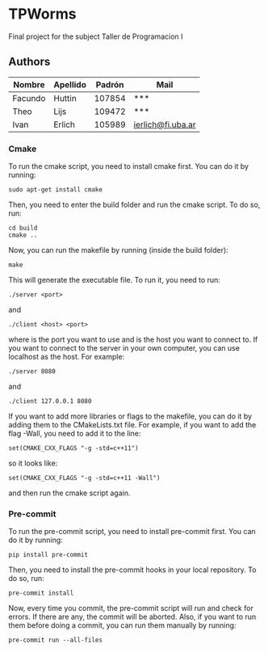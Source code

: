 # TPWorms
Final project for the subject Taller de Programacion I

## Authors
| Nombre | Apellido | Padrón | Mail                |
| ------ | -------- | ------ | ------------------- |
| Facundo  | Huttin | 107854 | *** |
| Theo | Lijs | 109472 | *** |
| Ivan | Erlich | 105989 | ierlich@fi.uba.ar |


### Cmake
To run the cmake script, you need to install cmake first. You can do it by running:
```
sudo apt-get install cmake
```
Then, you need to enter the build folder and run the cmake script. To do so, run:
```
cd build
cmake ..
```
Now, you can run the makefile by running (inside the build folder):
```
make
```
This will generate the executable file. To run it, you need to run:
```
./server <port>
```
and
```
./client <host> <port>
```
where <port> is the port you want to use and <host> is the host you want to connect to. If you want to connect to the server in your own computer, you can use localhost as the host. For example:
```
./server 8080
```
and
```
./client 127.0.0.1 8080
```
If you want to add more libraries or flags to the makefile, you can do it by adding them to the CMakeLists.txt file. For example, if you want to add the flag -Wall, you need to add it to the line:
```
set(CMAKE_CXX_FLAGS "-g -std=c++11")
```
so it looks like:
```
set(CMAKE_CXX_FLAGS "-g -std=c++11 -Wall")
```
and then run the cmake script again.



### Pre-commit
To run the pre-commit script, you need to install pre-commit first. You can do it by running:
```
pip install pre-commit
```
Then, you need to install the pre-commit hooks in your local repository. To do so, run:
```
pre-commit install
```
Now, every time you commit, the pre-commit script will run and check for errors. If there are any, the commit will be aborted.
Also, if you want to run them before doing a commit, you can run them manually by running:
```
pre-commit run --all-files
```



